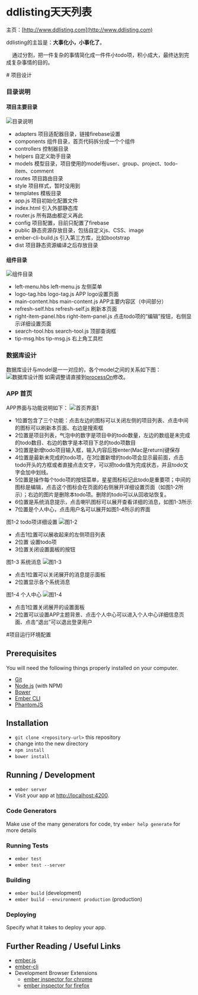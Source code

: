 # ddlisting天天列表
主页：[http://www.ddlisting.com](http://www.ddlisting.com)

ddlisting的主旨是：**大事化小，小事化了**。
<p>&nbsp;&nbsp;&nbsp;&nbsp;通过分割，把一件复杂的事情简化成一件件小todo项，积小成大，最终达到完成复杂事情的目的。
</p>
# 项目设计

### 目录说明
#### 项目主要目录
![目录说明](http://i11.tietuku.com/24f27a93697325f9.jpg "目录说明")

* adapters 项目适配器目录，链接firebase设置
* components 组件目录，首页代码拆分成一个个组件
* controllers 控制器目录
* helpers 自定义助手目录
* models 模型目录，项目使用的model有user、group、project、todo-item、comment
* routes 项目路由目录
* style 项目样式，暂时没用到
* templates 模板目录
* app.js 项目初始化配置文件
* index.html  引入外部静态库
* router.js 所有路由都定义再此
* config 项目配置，目前只配置了firebase
* public 静态资源存放目录，包括自定义js、CSS、image
* ember-cli-build.js  引入第三方库，比如bootstrap
* dist 项目静态资源编译之后存放目录

#### 组件目录
![组件目录](http://i11.tietuku.com/edc1f686a9f0500e.jpg "组件目录")

* left-menu.hbs left-menu.js  左侧菜单
* logo-tag.hbs logo-tag.js  APP logo设置页面
* main-content.hbs main-content.js  APP主要内容区（中间部分）
* refresh-self.hbs refresh-self.js  刷新本页面
* right-item-panel.hbs right-item-panel.js  点击todo项的“编辑”按钮，右侧显示详细设置页面
* search-tool.hbs search-tool.js  顶部查询框
* tip-msg.hbs  tip-msg.js  右上角工具栏


### 数据库设计
数据库设计与model是一一对应的，各个model之间的关系如下图：
![数据库设计图](http://i11.tietuku.com/5c6d2a1163149875.png '数据库设计图')
如需调整请直接到[processOn](https://www.processon.com/diagraming/5630f4e0e4b01f46a2b3477d)修改。

### APP 首页
APP界面与功能说明如下：
![首页界面1](http://i11.tietuku.com/0f6ecd8c09a00e73.jpg)

* 1位置包含了三个功能：点击左边的图标可以关闭左侧的项目列表、点击中间的图标可以刷新本页面、右边是搜索框
* 2位置是项目列表，气泡中的数字是项目中的todo数量，左边的数组是未完成的todo数目、右边的数字是本项目下总的todo项数目
* 3位置是新增todo项目输入框，输入内容后按enter(Mac是return)键保存 
* 4位置是最新未完成的todo项，在3位置新增的todo项会显示最前面，点击todo开头的方框或者直接点击文字，可以把todo值为完成状态，并且todo文字会加中划线。
* 5位置是操作每个todo项的按钮菜单，星星图标标记此todo是重要项；中间的图标是编辑，点击这个图标会在页面的右侧展开详细设置页面（如图1-2所示）；右边的图片是删除本todo项。删除的todo可以从回收站恢复。
* 6位置是系统消息提示，点击喇叭图标可以展开查看详细的消息，如图1-3所示
* 7位置是个人中心，点击用户名可以展开如图1-4所示的界面


图1-2 todo项详细设置
![图1-2](http://i11.tietuku.com/192c481d05ad8512.jpg)

* 点击1位置可以展收起来的左侧项目列表
* 2位置 设置todo项
* 3位置关闭设置面板的按钮


图1-3 系统消息
![图1-3](http://i11.tietuku.com/d4e21fa3882817b6.jpg)

* 点击1位置可以关闭展开的消息提示面板
* 2位置显示各个系统消息


图1-4 个人中心
![图1-4](http://i11.tietuku.com/9b2f1313be397864.jpg)

* 点击1位置关闭展开的设置面板
* 2位置可以设置APP主题背景、点击个人中心可以进入个人中心详细信息页面、点击“退出”可以退出登录用户

#项目运行环境配置

## Prerequisites

You will need the following things properly installed on your computer.

* [Git](http://git-scm.com/)
* [Node.js](http://nodejs.org/) (with NPM)
* [Bower](http://bower.io/)
* [Ember CLI](http://www.ember-cli.com/)
* [PhantomJS](http://phantomjs.org/)

## Installation

* `git clone <repository-url>` this repository
* change into the new directory
* `npm install`
* `bower install`

## Running / Development

* `ember server`
* Visit your app at [http://localhost:4200](http://localhost:4200).

### Code Generators

Make use of the many generators for code, try `ember help generate` for more details

### Running Tests

* `ember test`
* `ember test --server`

### Building

* `ember build` (development)
* `ember build --environment production` (production)

### Deploying

Specify what it takes to deploy your app.

## Further Reading / Useful Links

* [ember.js](http://emberjs.com/)
* [ember-cli](http://www.ember-cli.com/)
* Development Browser Extensions
  * [ember inspector for chrome](https://chrome.google.com/webstore/detail/ember-inspector/bmdblncegkenkacieihfhpjfppoconhi)
  * [ember inspector for firefox](https://addons.mozilla.org/en-US/firefox/addon/ember-inspector/)

